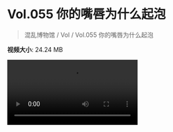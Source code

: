 # Vol.055 你的嘴唇为什么起泡

> 混乱博物馆 / Vol / Vol.055 你的嘴唇为什么起泡

**视频大小**: 24.24 MB

<div class="video"><video src="https://file.hsyhx.top/video/混乱博物馆/Vol/055.mp4" controls preload>🤔 您的浏览器不支持 video 标签</video></div>